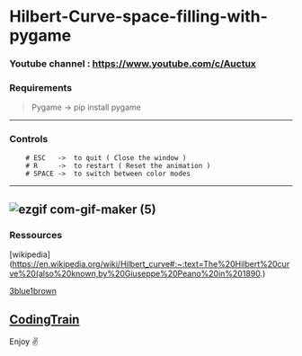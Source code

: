 # Hilbert-Curve-space-filling-with-pygame

### Youtube channel : https://www.youtube.com/c/Auctux

### Requirements
>Pygame -> pip install pygame
---
### Controls
        # ESC   ->  to quit ( Close the window )
        # R     ->  to restart ( Reset the animation )
        # SPACE ->  to switch between color modes
---
![ezgif com-gif-maker (5)](https://user-images.githubusercontent.com/48150537/132804952-30d7107a-2461-49e1-9b63-467ea23ace8e.gif)
---
### Ressources
[wikipedia](https://en.wikipedia.org/wiki/Hilbert_curve#:~:text=The%20Hilbert%20curve%20(also%20known,by%20Giuseppe%20Peano%20in%201890.)

[3blue1brown](https://www.youtube.com/watch?v=3s7h2MHQtxc)

[CodingTrain](https://www.youtube.com/watch?v=dSK-MW-zuAc)
---
Enjoy ✌️
